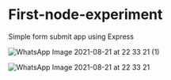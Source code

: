 # First-node-experiment
Simple form submit app using Express

![WhatsApp Image 2021-08-21 at 22 33 21 (1)](https://user-images.githubusercontent.com/70697240/130329561-58d88648-59ce-4a8a-b6fa-2f0e1ae17377.jpeg)


![WhatsApp Image 2021-08-21 at 22 33 21](https://user-images.githubusercontent.com/70697240/130329566-9beebab9-37d5-4e13-95ca-c3430ae87521.jpeg)
